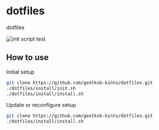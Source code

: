# dotfiles

dotfiles

![init script test](https://github.com/gentksb-kinto/dotfiles/workflows/ubuntu/badge.svg)

## How to use

Initial setup

```bash
git clone https://github.com/gentksb-kinto/dotfiles.git
./dotfiles/install/init.sh
./dotfiles/install/install.sh
```

Update or reconfigure setup

```bash
git clone https://github.com/gentksb-kinto/dotfiles.git
./dotfiles/install/install.sh
```